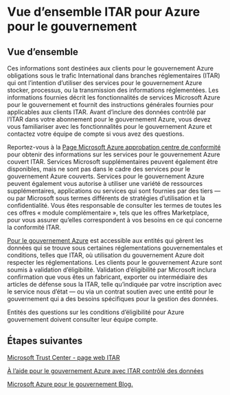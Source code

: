 <properties
    pageTitle="Documentation présentée sous d’Azure Governmnet | Microsoft Azure"
    description="Cela fournit une comparaison des fonctionnalités et des recommandations sur le développement d’applications pour le gouvernement Azure"
    services="Azure-Government"
    cloud="gov"
    documentationCenter=""
    authors="kydeeds"
    manager="zakramer"
    editor=""/>

<tags
    ms.service="multiple"
    ms.devlang="na"
    ms.topic="article"
    ms.tgt_pltfrm="na"
    ms.workload="azure-government"
    ms.date="10/05/2016"
    ms.author="kydeeds"/>


#  <a name="itar-overview-for-azure-government"></a>Vue d’ensemble ITAR pour Azure pour le gouvernement

## <a name="overview"></a>Vue d’ensemble

Ces informations sont destinées aux clients pour le gouvernement Azure obligations sous le trafic International dans branches réglementaires (ITAR) qui ont l’intention d’utiliser des services pour le gouvernement Azure stocker, processus, ou la transmission des informations réglementées. Les informations fournies décrit les fonctionnalités de services Microsoft Azure pour le gouvernement et fournit des instructions générales fournies pour applicables aux clients ITAR. Avant d’inclure des données contrôlé par l’ITAR dans votre abonnement pour le gouvernement Azure, vous devez vous familiariser avec les fonctionnalités pour le gouvernement Azure et contactez votre équipe de compte si vous avez des questions.

Reportez-vous à la <a href="http://www.microsoft.com/en-us/TrustCenter/Compliance/default.aspx/">Page Microsoft Azure approbation centre de conformité</a> pour obtenir des informations sur les services pour le gouvernement Azure couvert ITAR. Services Microsoft supplémentaires peuvent également être disponibles, mais ne sont pas dans le cadre des services pour le gouvernement Azure couverts. Services pour le gouvernement Azure peuvent également vous autorise à utiliser une variété de ressources supplémentaires, applications ou services qui sont fournies par des tiers — ou par Microsoft sous termes différents de stratégies d’utilisation et la confidentialité. Vous êtes responsable de consulter les termes de toutes les ces offres « module complémentaire », tels que les offres Marketplace, pour vous assurer qu’elles correspondent à vos besoins en ce qui concerne la conformité ITAR.

<a href="https://azure.microsoft.com/en-us/features/gov/">Pour le gouvernement Azure</a> est accessible aux entités qui gèrent les données qui se trouve sous certaines réglementations gouvernementales et conditions, telles que ITAR, où utilisation du gouvernement Azure doit respecter les réglementations. Les clients pour le gouvernement Azure sont soumis à validation d’éligibilité. Validation d’éligibilité par Microsoft inclura confirmation que vous êtes un fabricant, exporter ou intermédiaire des articles de défense sous la ITAR, telle qu’indiquée par votre inscription avec le service nous d’état — ou via un contrat soutien avec une entité pour le gouvernement qui a des besoins spécifiques pour la gestion des données.

Entités des questions sur les conditions d’éligibilité pour Azure gouvernement doivent consulter leur équipe compte.

## <a name="next-steps"></a>Étapes suivantes

<a href="https://www.microsoft.com/en-us/TrustCenter/Compliance/itar">Microsoft Trust Center - page web ITAR</a>

<a href="http://download.microsoft.com/download/5/1/6/516B50FE-4FF6-4DF6-B61B-90432D07DDF3/Using_Azure_Government_with_ITAR_June_2016.pdf">À l’aide pour le gouvernement Azure avec ITAR contrôlé des données</a>

<a href="https://blogs.msdn.microsoft.com/azuregov/">Microsoft Azure pour le gouvernement Blog.</a>
